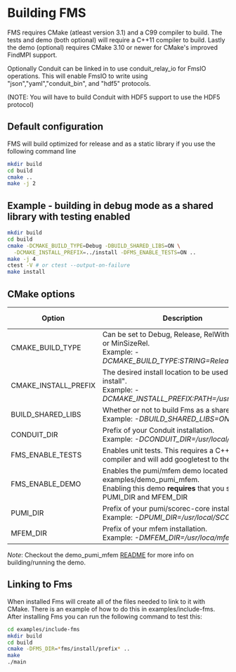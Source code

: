 # Building FMS

FMS requires CMake (atleast version 3.1) and a C99 compiler to build. 
The tests and demo (both optional) will require a C++11 compiler to build. 
Lastly the demo (optional) requires CMake 3.10 or newer for CMake's improved FindMPI support.

Optionally Conduit can be linked in to use conduit_relay_io for FmsIO operations. 
This will enable FmsIO to write using "json","yaml","conduit_bin", and "hdf5" protocols. 

(NOTE: You will have to build Conduit with HDF5 support to use the HDF5 protocol)

## Default configuration

FMS will build optimized for release and as a static library if you use the following command line

```sh
mkdir build
cd build
cmake ..
make -j 2
```

## Example - building in debug mode as a shared library with testing enabled

```sh
mkdir build
cd build
cmake -DCMAKE_BUILD_TYPE=Debug -DBUILD_SHARED_LIBS=ON \
  -DCMAKE_INSTALL_PREFIX=../install -DFMS_ENABLE_TESTS=ON ..
make -j 4
ctest -V # or ctest --output-on-failure
make install
```

## CMake options

|Option|Description|Default Value|
|------|-----------|-------------|
|CMAKE_BUILD_TYPE|Can be set to Debug, Release, RelWithDebInfo, or MinSizeRel.<br>Example: *-DCMAKE_BUILD_TYPE:STRING=Release*|Release|
|CMAKE_INSTALL_PREFIX|The desired install location to be used by "make install".<br>Example: *-DCMAKE_INSTALL_PREFIX:PATH=/usr/local/fms*|Not set|
|BUILD_SHARED_LIBS|Whether or not to build Fms as a shared library.<br>Example: *-DBUILD_SHARED_LIBS=ON*|Not set|
|CONDUIT_DIR|Prefix of your Conduit installation.<br>Example: *-DCONDUIT_DIR=/usr/local/conduit*|Not set|
|FMS_ENABLE_TESTS|Enables unit tests. This requires a C++11 compiler and will add googletest to the build.|OFF|
|FMS_ENABLE_DEMO|Enables the pumi/mfem demo located in examples/demo_pumi_mfem.<br>Enabling this demo **requires** that you specify PUMI_DIR and MFEM_DIR|OFF|
|PUMI_DIR|Prefix of your pumi/scorec-core installation.<br>Example: *-DPUMI_DIR=/usr/local/SCOREC*|Not set|
|MFEM_DIR|Prefix of your mfem installation.<br>Example: *-DMFEM_DIR=/usr/loca/mfem*|Not set|

*Note*: Checkout the demo_pumi_mfem [README](../examples/demo_pumi_mfem/README.md) for more info on building/running the demo.

## Linking to Fms

When installed Fms will create all of the files needed to link to it with CMake.
There is an example of how to do this in examples/include-fms.
After installing Fms you can run the following command to test this:

```sh
cd examples/include-fms
mkdir build
cd build
cmake -DFMS_DIR=*fms/install/prefix* ..
make
./main
```